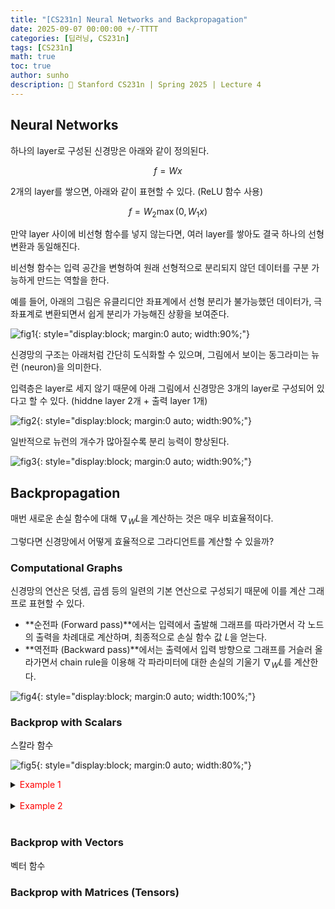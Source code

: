 ```yaml
---
title: "[CS231n] Neural Networks and Backpropagation"
date: 2025-09-07 00:00:00 +/-TTTT
categories: [딥러닝, CS231n]
tags: [CS231n]
math: true
toc: true
author: sunho
description: 📖 Stanford CS231n | Spring 2025 | Lecture 4
---
```


## Neural Networks

하나의 layer로 구성된 신경망은 아래와 같이 정의된다.

$$
f=Wx
$$

2개의 layer를 쌓으면, 아래와 같이 표현할 수 있다. (ReLU 함수 사용)

$$
f=W_2\max(0,W_1x)
$$

만약 layer 사이에 비선형 함수를 넣지 않는다면, 여러 layer를 쌓아도 결국 하나의 선형 변환과 동일해진다. 

비선형 함수는 입력 공간을 변형하여 원래 선형적으로 분리되지 않던 데이터를 구분 가능하게 만드는 역할을 한다.

예를 들어, 아래의 그림은 유클리디안 좌표계에서 선형 분리가 불가능했던 데이터가, 극좌표계로 변환되면서 쉽게 분리가 가능해진 상황을 보여준다.

![fig1](cs231n/04-1.png){: style="display:block; margin:0 auto; width:90%;"}

신경망의 구조는 아래처럼 간단히 도식화할 수 있으며, 그림에서 보이는 동그라미는 뉴런 (neuron)을 의미한다.

입력층은 layer로 세지 않기 때문에 아래 그림에서 신경망은 3개의 layer로 구성되어 있다고 할 수 있다. (hiddne layer 2개 + 출력 layer 1개)

![fig2](cs231n/04-2.png){: style="display:block; margin:0 auto; width:90%;"}

일반적으로 뉴런의 개수가 많아질수록 분리 능력이 향상된다.

![fig3](cs231n/04-3.png){: style="display:block; margin:0 auto; width:90%;"}

## Backpropagation

매번 새로운 손실 함수에 대해 $\nabla_WL$을 계산하는 것은 매우 비효율적이다.

그렇다면 신경망에서 어떻게 효율적으로 그라디언트를 계산할 수 있을까?

### Computational Graphs

신경망의 연산은 덧셈, 곱셈 등의 일련의 기본 연산으로 구성되기 때문에 이를 계산 그래프로 표현할 수 있다.

- **순전파 (Forward pass)**에서는 입력에서 출발해 그래프를 따라가면서 각 노드의 출력을 차례대로 계산하며, 최종적으로 손실 함수 값 $L$을 얻는다.
- **역전파 (Backward pass)**에서는 출력에서 입력 방향으로 그래프를 거슬러 올라가면서 chain rule을 이용해 각 파라미터에 대한 손실의 기울기 $\nabla_WL$를 계산한다.

![fig4](cs231n/04-4.png){: style="display:block; margin:0 auto; width:100%;"}

### Backprop with Scalars

스칼라 함수

![fig5](cs231n/04-5.png){: style="display:block; margin:0 auto; width:80%;"}

<details>
<summary><font color='#FF0000'>Example 1</font></summary>
<div markdown="1">



</div>
</details>
<br>

<details>
<summary><font color='#FF0000'>Example 2</font></summary>
<div markdown="1">



</div>
</details>
<br>



### Backprop with Vectors

벡터 함수

### Backprop with Matrices (Tensors)
